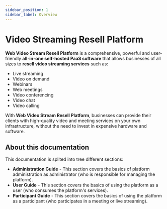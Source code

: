 ```yaml
---
sidebar_position: 1
sidebar_label: Overview
---
```


# Video Streaming Resell Platform

**Web Video Stream Resell Platform** is a comprehensive, powerful and user-friendly **all-in-one self-hosted PaaS software** that allows businesses of all sizes to **resell video streaming services** such as:

- Live streaming
- Video on demand
- Webinars
- Web meetings
- Video conferencing
- Video chat
- Video calling

With **Web Video Stream Resell Platform**, businesses can provide their clients with high-quality video and meeting services on your own infrastructure, without the need to invest in expensive hardware and software. 

## About this documentation

This documentation is splited into tree different sections:

- **Administration Guide** - This section covers the basics of platform administration as administrator (who is responsible for managing the platform).
- **User Guide** - This section covers the basics of using the platform as a user (who consumes the platform's services).
- **Participant Guide** - This section covers the basics of using the platform as a participant (who participates in a meeting or live streaming).
